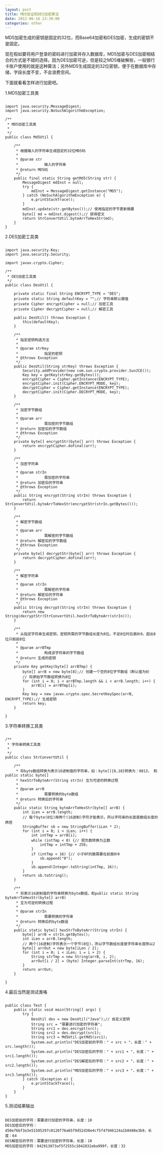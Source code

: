 ```yaml
---
layout: post
title: MD5验证和DES加密算法
date: 2012-06-16 23:39:00
categories: other
---
```


MD5加密生成的密钥是固定的32位，而Base64加密和DES加密，生成的密钥不是固定。

现在假如要将用户登录的密码进行加密并存入数据库，MD5加密与DES加密相结合的方式是不错的选择。因为DES加密可逆，但是较之MD5难破解些，一般银行卡账户使用的就是这种算法；另外MD5生成固定的32位密钥，便于在数据库中存储，字段长度不变，不会浪费空间。

下面就看看怎样进行加密吧。

1.MD5加密工具类

<pre><code>
import java.security.MessageDigest;
import java.security.NoSuchAlgorithmException;

/**
 * MD5加密工具类
 * 
 */
public class Md5Util {

	/**
	 * 根据输入的字符串生成固定的32位MD5码
	 * 
	 * @param str
	 *            输入的字符串
	 * @return MD5码
	 */
	public final static String getMd5(String str) {
		MessageDigest mdInst = null;
		try {
			mdInst = MessageDigest.getInstance("MD5");
		} catch (NoSuchAlgorithmException e) {
			e.printStackTrace();
		}
		mdInst.update(str.getBytes());// 使用指定的字节更新摘要
		byte[] md = mdInst.digest();// 获得密文
		return StrConvertUtil.byteArrToHexStr(md);
	}
}
</pre></code>

2.DES加密工具类

<pre><code>
import java.security.Key;
import java.security.Security;

import javax.crypto.Cipher;

/**
 * DES加密工具类
 */
public class DesUtil {

	private static final String ENCRYPT_TYPE = "DES";
	private static String defaultKey = "";// 字符串默认键值
	private Cipher encryptCipher = null;// 加密工具
	private Cipher decryptCipher = null;// 解密工具

	public DesUtil() throws Exception {
		this(defaultKey);
	}

	/**
	 * 指定密钥构造方法
	 * 
	 * @param strKey
	 *            指定的密钥
	 * @throws Exception
	 */
	public DesUtil(String strKey) throws Exception {
		Security.addProvider(new com.sun.crypto.provider.SunJCE());
		Key key = getKey(strKey.getBytes());
		encryptCipher = Cipher.getInstance(ENCRYPT_TYPE);
		encryptCipher.init(Cipher.ENCRYPT_MODE, key);
		decryptCipher = Cipher.getInstance(ENCRYPT_TYPE);
		decryptCipher.init(Cipher.DECRYPT_MODE, key);
	}

	/**
	 * 加密字节数组
	 * 
	 * @param arr
	 *            需加密的字节数组
	 * @return 加密后的字节数组
	 * @throws Exception
	 */
	private byte[] encryptStr(byte[] arr) throws Exception {
		return encryptCipher.doFinal(arr);
	}

	/**
	 * 加密字符串
	 * 
	 * @param strIn
	 *            需加密的字符串
	 * @return 加密后的字符串
	 * @throws Exception
	 */
	public String encrypt(String strIn) throws Exception {
		return StrConvertUtil.byteArrToHexStr(encryptStr(strIn.getBytes()));
	}

	/**
	 * 解密字节数组
	 * 
	 * @param arr
	 *            需解密的字节数组
	 * @return 解密后的字节数组
	 * @throws Exception
	 */
	private byte[] decryptStr(byte[] arr) throws Exception {
		return decryptCipher.doFinal(arr);
	}

	/**
	 * 解密字符串
	 * 
	 * @param strIn
	 *            需解密的字符串
	 * @return 解密后的字符串
	 * @throws Exception
	 */
	public String decrypt(String strIn) throws Exception {
		return new String(decryptStr(StrConvertUtil.hexStrToByteArr(strIn)));
	}

	/**
	 * 从指定字符串生成密钥，密钥所需的字节数组长度为8位。不足8位时后面补0，超出8位只取前8位
	 * 
	 * @param arrBTmp
	 *            构成该字符串的字节数组
	 * @return 生成的密钥
	 */
	private Key getKey(byte[] arrBTmp) {
		byte[] arrB = new byte[8];// 创建一个空的8位字节数组（默认值为0）
		// 将原始字节数组转换为8位
		for (int i = 0; i < arrBTmp.length && i < arrB.length; i++) {
			arrB[i] = arrBTmp[i];
		}
		Key key = new javax.crypto.spec.SecretKeySpec(arrB, ENCRYPT_TYPE);// 生成密钥
		return key;
	}

}
</pre></code>

3.字符串转换工具类

<pre><code>
/**
 * 字符串转换工具类
 * 
 */
public class StrConvertUtil {

	/**
	 * 将byte数组转换为表示16进制值的字符串，如：byte[]{8,18}转换为：0813， 和public static byte[]
	 * hexStrToByteArr(String strIn) 互为可逆的转换过程
	 * 
	 * @param arrB
	 *            需要转换的byte数组
	 * @return 转换后的字符串
	 */
	public static String byteArrToHexStr(byte[] arrB) {
		int iLen = arrB.length;
		// 每个byte(8位)用两个(16进制)字符才能表示，所以字符串的长度是数组长度的两倍
		StringBuffer sb = new StringBuffer(iLen * 2);
		for (int i = 0; i < iLen; i++) {
			int intTmp = arrB[i];
			while (intTmp < 0) {// 把负数转换为正数
				intTmp = intTmp + 256;
			}
			if (intTmp < 16) {// 小于0F的数需要在前面补0
				sb.append("0");
			}
			sb.append(Integer.toString(intTmp, 16));
		}
		return sb.toString();
	}

	/**
	 * 将表示16进制值的字符串转换为byte数组，和public static String byteArrToHexStr(byte[] arrB)
	 * 互为可逆的转换过程
	 * 
	 * @param strIn
	 *            需要转换的字符串
	 * @return 转换后的byte数组
	 */
	public static byte[] hexStrToByteArr(String strIn) {
		byte[] arrB = strIn.getBytes();
		int iLen = arrB.length;
		// 两个(16进制)字符表示一个字节(8位)，所以字节数组长度是字符串长度除以2
		byte[] arrOut = new byte[iLen / 2];
		for (int i = 0; i < iLen; i = i + 2) {
			String strTmp = new String(arrB, i, 2);
			arrOut[i / 2] = (byte) Integer.parseInt(strTmp, 16);
		}
		return arrOut;
	}

}
</pre></code>

4.最后当然是测试类咯

<pre><code>
public class Test {
	public static void main(String[] args) {
		try {
			DesUtil des = new DesUtil("Java");// 自定义密钥
			String src = "需要进行加密的字符串";
			String src1 = des.encrypt(src);
			String src2 = des.decrypt(src1);
			String src3 = Md5Util.getMd5(src1);
			System.out.println("DES加密前的字符：" + src + "，长度：" + src.length());
			System.out.println("DES加密后的字符：" + src1 + "，长度：" + src1.length());
			System.out.println("DES解密后的字符：" + src2 + "，长度：" + src2.length());
			System.out.println("MD5加密后的字符：" + src3 + "，长度：" + src3.length());
		} catch (Exception e) {
			e.printStackTrace();
		}
	}
}
</pre></code>

5.测试结果输出

<pre><code>
DES加密前的字符：需要进行加密的字符串，长度：10
DES加密后的字符：d50ef6bf3e3e51585297c0120f76a65f9d52d38e4cf5f47946124a1b8488e3b9，长度：64
DES解密后的字符：需要进行加密的字符串，长度：10
MD5加密后的字符：842913073af5f2555c1042832eba999f，长度：32
</pre></code>
